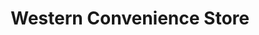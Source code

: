 ---
title: "Western Convenience Store"
url: /parker/western-convenience-store/
shop: convenience
---